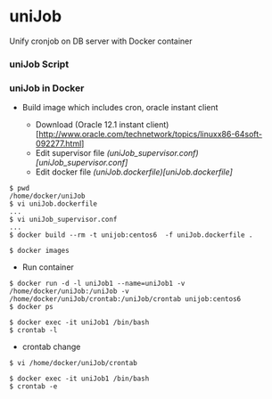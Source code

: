 # uniJob
Unify cronjob on DB server with Docker container
 
### uniJob Script


### uniJob in Docker

* Build image which includes cron, oracle instant client

	- Download (Oracle 12.1 instant client)[http://www.oracle.com/technetwork/topics/linuxx86-64soft-092277.html]
	- Edit supervisor file *(uniJob_supervisor.conf)[uniJob_supervisor.conf]*
	- Edit docker file *(uniJob.dockerfile)[uniJob.dockerfile]*
	
```command
$ pwd
/home/docker/uniJob
$ vi uniJob.dockerfile
...
$ vi uniJob_supervisor.conf
...
$ docker build --rm -t unijob:centos6  -f uniJob.dockerfile .

$ docker images

```

* Run container

```linux
$ docker run -d -l uniJob1 --name=uniJob1 -v /home/docker/uniJob:/uniJob -v /home/docker/uniJob/crontab:/uniJob/crontab unijob:centos6 
$ docker ps 

$ docker exec -it uniJob1 /bin/bash
$ crontab -l

```

* crontab change

```shell
$ vi /home/docker/uniJob/crontab

$ docker exec -it uniJob1 /bin/bash
$ crontab -e

```
